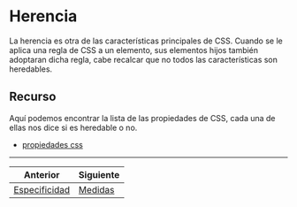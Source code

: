 # Herencia
La herencia es otra de las características principales de CSS. 
Cuando se le aplica una regla de CSS a un elemento, sus elementos hijos también adoptaran dicha regla, cabe recalcar que no todos las características son heredables.

## Recurso
Aquí podemos encontrar la lista de las propiedades de CSS, cada una de ellas nos dice si es heredable o no.
* [propiedades css](https://www.w3schools.com/cssref/default.asp)

***
| Anterior                   | Siguiente                     |
|----------------------------|-------------------------------|
| [Especificidad](/especificidad/) | [Medidas](/medidas/)|